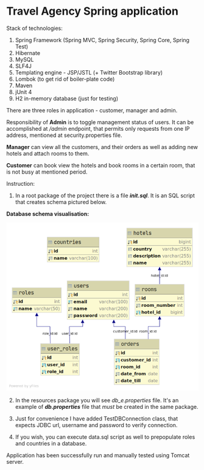# **Travel Agency Spring application**

Stack of technologies:
1. Spring Framework (Spring MVC, Spring Security, Spring Core, Spring Test)
2. Hibernate
3. MySQL
4. SLF4J
5. Templating engine - JSP/JSTL (+ Twitter Bootstrap library)
6. Lombok (to get rid of boiler-plate code)
7. Maven
8. jUnit 4
9. H2 in-memory database (just for testing)

There are three roles in application - customer, manager and admin.

Responsibility of **Admin** is to toggle management status of users.
It can be accomplished at _/admin_ endpoint, that 
permits only requests from one IP address, 
mentioned at security.properties file.

**Manager** can view all the customers, and their orders 
as well as adding new hotels and attach rooms to them.

**Customer** can book view the hotels and book rooms in a certain room, that is not busy at mentioned period.


Instruction:
1. In a root package of the project there is a file **_init.sql_**.
It is an SQL script that creates schema pictured below.

**Database schema visualisation:**

![Alt text](travel_agency.png?raw=true "DB Schema") 

2. In the resources package you will see _db_e.properties_ file. 
It's an example of **_db.properties_** file that _must_ be created in the same package.

3. Just for convenience I have added TestDBConnection class, that expects JDBC url, username and password to verify connection.

4. If you wish, you can execute data.sql script as well to prepopulate roles and countries in a database.

Application has been successfully run and manually tested using Tomcat server.